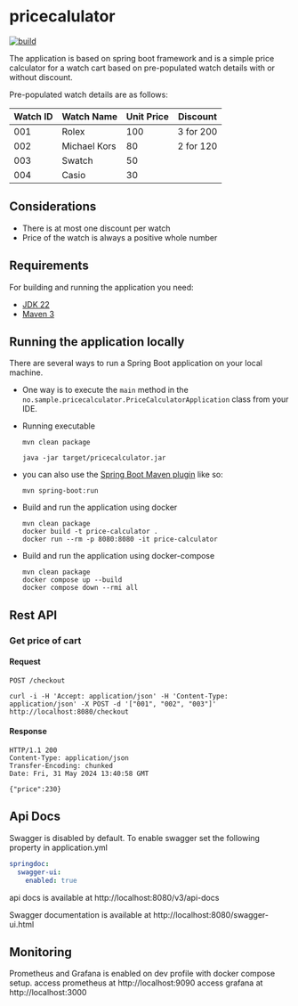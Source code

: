 # pricecalulator

[![build](https://github.com/Priyadoaba/pricecalculator/actions/workflows/ci.yml/badge.svg)](https://github.com/priyadoaba/Pricecalulator/actions/workflows/ci.yml)

The application is based on spring boot framework 
and is a simple price calculator for a watch cart based on pre-populated watch details with or without discount.

Pre-populated watch details are as follows:

| Watch ID | Watch Name| Unit Price| Discount|
|----------|---|---|---|
| 001      | Rolex| 100| 3 for 200|
| 002      | Michael Kors| 80| 2 for 120|
| 003      | Swatch| 50||
| 004      | Casio| 30||

## Considerations

- There is at most one discount per watch
- Price of the watch is always a positive whole number


## Requirements

For building and running the application you need:

- [JDK 22](https://www.oracle.com/java/technologies/downloads/#java22)
- [Maven 3](https://maven.apache.org)


## Running the application locally

There are several ways to run a Spring Boot application on your local machine. 

- One way is to execute the `main` method in the `no.sample.pricecalculator.PriceCalculatorApplication` class from your IDE.

- Running executable
    ```shell
    mvn clean package
   
    java -jar target/pricecalculator.jar
    ```

- you can also use the [Spring Boot Maven plugin](https://docs.spring.io/spring-boot/docs/current/reference/html/build-tool-plugins-maven-plugin.html) like so:

    ```shell
    mvn spring-boot:run
  
- Build and run the application using docker
    ```shell
    mvn clean package
    docker build -t price-calculator .
    docker run --rm -p 8080:8080 -it price-calculator
    ```

- Build and run the application using docker-compose
    ```shell
    mvn clean package
    docker compose up --build
    docker compose down --rmi all
    ```


## Rest API

### Get price of cart

#### Request

`POST /checkout`

    curl -i -H 'Accept: application/json' -H 'Content-Type: application/json' -X POST -d '["001", "002", "003"]' http://localhost:8080/checkout

#### Response

    HTTP/1.1 200 
    Content-Type: application/json
    Transfer-Encoding: chunked
    Date: Fri, 31 May 2024 13:40:58 GMT

    {"price":230}

## Api Docs

Swagger is disabled by default. To enable swagger set the following property in application.yml

```yaml
springdoc:
  swagger-ui:
    enabled: true
```       

api docs is available at http://localhost:8080/v3/api-docs

Swagger documentation is available at http://localhost:8080/swagger-ui.html

## Monitoring

Prometheus and Grafana is enabled on dev profile with docker compose setup.
access prometheus at http://localhost:9090
access grafana at http://localhost:3000


